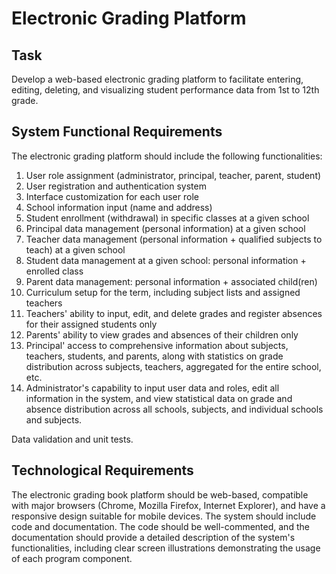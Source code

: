# Electronic Grading Platform

## Task
Develop a web-based electronic grading platform to facilitate entering, editing, deleting, and visualizing student performance data from 1st to 12th grade.

## System Functional Requirements
The electronic grading platform should include the following functionalities:
1. User role assignment (administrator, principal, teacher, parent, student)
2. User registration and authentication system
3. Interface customization for each user role
4. School information input (name and address)
5. Student enrollment (withdrawal) in specific classes at a given school
6. Principal data management (personal information) at a given school
7. Teacher data management (personal information + qualified subjects to teach) at a given school
8. Student data management at a given school: personal information + enrolled class
9. Parent data management: personal information + associated child(ren)
10. Curriculum setup for the term, including subject lists and assigned teachers
11. Teachers' ability to input, edit, and delete grades and register absences for their assigned students only
12. Parents' ability to view grades and absences of their children only
13. Principal' access to comprehensive information about subjects, teachers, students, and parents, along with statistics on grade distribution across subjects, teachers, aggregated for the entire school, etc.
14. Administrator's capability to input user data and roles, edit all information in the system, and view statistical data on grade and absence distribution across all schools, subjects, and individual schools and subjects.

Data validation and unit tests.

## Technological Requirements
The electronic grading book platform should be web-based, compatible with major browsers (Chrome, Mozilla Firefox, Internet Explorer), and have a responsive design suitable for mobile devices.
The system should include code and documentation. The code should be well-commented, and the documentation should provide a detailed description of the system's functionalities, including clear screen illustrations demonstrating the usage of each program component.
